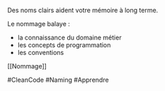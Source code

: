 Des noms clairs aident votre mémoire à long terme.

Le nommage balaye :
- la connaissance du domaine métier
- les concepts de programmation
- les conventions 

[[Nommage]]

#CleanCode #Naming
#Apprendre